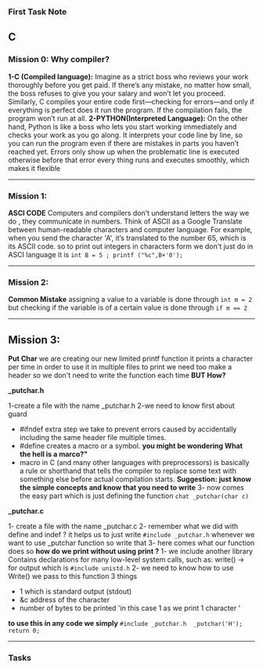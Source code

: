 ### First Task Note

## C 

### Mission 0: Why compiler?
**1-C (Compiled language):** Imagine as a strict boss who reviews your work thoroughly before you get paid. If there’s any mistake, no matter how small, the boss refuses to give you your salary and won’t let you proceed. Similarly, C compiles your entire code first—checking for errors—and only if everything is perfect does it run the program. If the compilation fails, the program won’t run at all.
**2-PYTHON(Interpreted Language):** On the other hand, Python is like a boss who lets you start working immediately and checks your work as you go along. It interprets your code line by line, so you can run the program even if there are mistakes in parts you haven’t reached yet. Errors only show up when the problematic line is executed otherwise before that error every thing runs and executes smoothly, which makes it flexible


---
### Mission 1:
**ASCI CODE**
Computers and compilers don’t understand letters the way we do , they communicate in numbers. Think of ASCII as a Google Translate between human-readable characters and computer language. For example, when you send the character 'A', it’s translated to the number 65, which is its ASCII code.
so to print out integers in characters form we don't just do in ASCI language it is 
`int B = 5 ;
printf ("%c",B+'0');`


---
### Mission 2:
**Common Mistake**
assigning a value to a variable is done through `int m = 2 `
but checking if the variable is of a certain value is done through `if m == 2`


 ---
## Mission 3:
**Put Char**
we are creating our new limited printf function it prints a character per time 
in order to use it in multiple files to print we need too make a header so we don't need to write the function each time 
**BUT How?**

**_putchar.h**

1-create a file with the name _putchar.h
2-we need to know first about guard 
- #ifndef extra step we take to prevent errors caused by accidentally including the same header file multiple times.
- #define creates a macro or a symbol. 
**you might be wondering What the hell is a marco?"** 
- macro in C (and many other languages with preprocessors) is basically a rule or shorthand that tells the compiler to replace some text with something else before actual compilation starts.
**Suggestion: just know the simple concepts and know that you need to write**
3- now comes the easy part which is just defining the function `chat _putchar(char c)`

**_putchar.c**

1- create a file with the name _putchar.c
2- remember what we did with define and indef ? it helps us to just write `#include _putchar.h` whenever we want to use _putchar function so write that 
3- here comes what our function does so
**how do we print without using print ?**
1- we include another library Contains declarations for many low-level system calls, such as:
write() → for output which is `#include unistd.h`
2- we need to know how to use Write() we pass to this function 3 things 
- 1 which is standard output (stdout)  
- &c address of the character
- number of bytes to be printed 'in this case 1 as we print 1 character '

**to use this in any code we simply**
`#include _putchar.h 
_putchar('H');
return 0;`

---

### Tasks
 

